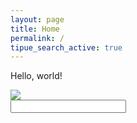 ```yaml
---
layout: page
title: Home
permalink: /
tipue_search_active: true
---
```

Hello, world!

<form action="/search/">
<div class="tipue_search_left"><img src="{{ "/assets/tipuesearch/search.png" | relative_url }}" class="tipue_search_icon"></div>
<div class="tipue_search_right"><input type="text" name="q" id="tipue_search_input" pattern=".{3,}" title="At least 3 characters" required></div>
<div style="clear: both;"></div>
</form>
